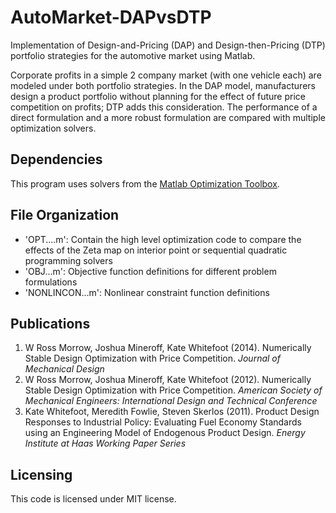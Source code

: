 # AutoMarket-DAPvsDTP
Implementation of Design-and-Pricing (DAP) and Design-then-Pricing (DTP) portfolio strategies for the automotive market using Matlab.

Corporate profits in a simple 2 company market (with one vehicle each) are modeled under both portfolio strategies. In the DAP model, manufacturers design a product portfolio without planning for the effect of future price competition on profits; DTP adds this consideration. The performance of a direct formulation and a more robust formulation are compared with multiple optimization solvers.

## Dependencies
This program uses solvers from the [Matlab Optimization Toolbox](https://www.mathworks.com/products/optimization.html).

## File Organization
* 'OPT....m': Contain the high level optimization code to compare the effects of the Zeta map on interior point or sequential quadratic programming solvers
* 'OBJ...m': Objective function definitions for different problem formulations
* 'NONLINCON...m': Nonlinear constraint function definitions

## Publications
1. W Ross Morrow, Joshua Mineroff, Kate Whitefoot (2014). Numerically Stable Design Optimization with Price Competition. _Journal of Mechanical Design_
1. W Ross Morrow, Joshua Mineroff, Kate Whitefoot (2012). Numerically Stable Design Optimization with Price Competition. _American Society of Mechanical Engineers: International Design and Technical Conference_
3. Kate Whitefoot, Meredith Fowlie, Steven Skerlos (2011). Product Design Responses to Industrial Policy: Evaluating Fuel Economy Standards using an Engineering Model of Endogenous Product Design. _Energy Institute at Haas Working Paper Series_

## Licensing
This code is licensed under MIT license.
